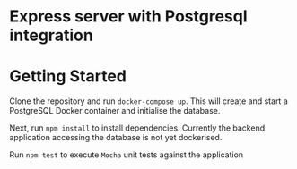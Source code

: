 # Express server with Postgresql integration

# Getting Started

Clone the repository and run `docker-compose up`. This will create and start a PostgreSQL Docker container and initialise the database.

Next, run `npm install` to install dependencies. Currently the backend application accessing the database is not yet dockerised. 

Run `npm test` to execute `Mocha` unit tests against the application
